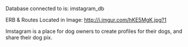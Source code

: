 Database connected to is: imstagram_db

ERB & Routes Located in Image:
http://i.imgur.com/hKE5MgK.jpg?1

Imstagram is a place for dog owners to create profiles for their dogs, and share their dog pix. 
